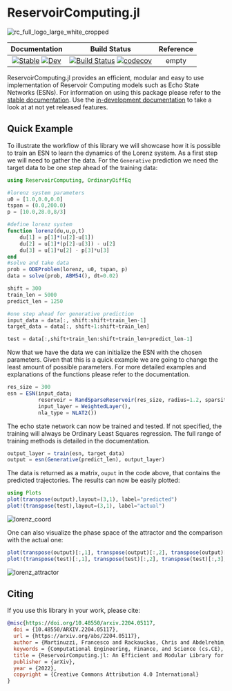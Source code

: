 # ReservoirComputing.jl

![rc_full_logo_large_white_cropped](https://user-images.githubusercontent.com/10376688/144242116-8243f58a-5ac6-4e0e-88d5-3409f00e20b4.png)

| **Documentation** | **Build Status** | **Reference** |
|:----------:|:----------:|:----------:|
| [![Stable](https://img.shields.io/badge/docs-stable-blue.svg)](http://reservoir.sciml.ai/stable/) [![Dev](https://img.shields.io/badge/docs-dev-blue.svg)](http://reservoir.sciml.ai/dev/) | [![Build Status](https://github.com/SciML/ReservoirComputing.jl/workflows/CI/badge.svg)](https://github.com/SciML/ReservoirComputing.jl/actions?query=workflow%3ACI) [![codecov](https://codecov.io/gh/SciML/ReservoirComputing.jl/branch/master/graph/badge.svg)](https://codecov.io/gh/SciML/ReservoirComputing.jl) | empty


ReservoirComputing.jl provides an efficient, modular and easy to use implementation of Reservoir Computing models such as Echo State Networks (ESNs). For information on using this package please refer to the [stable documentation](http://reservoir.sciml.ai/stable/). Use the [in-development documentation](http://reservoir.sciml.ai/dev/) to take a look at at not yet released features.

## Quick Example

To illustrate the workflow of this library we will showcase how it is possible to train an ESN to learn the dynamics of the Lorenz system. As a first step we will need to gather the data. For the `Generative` prediction we need the target data to be one step ahead of the training data:
```julia
using ReservoirComputing, OrdinaryDiffEq

#lorenz system parameters
u0 = [1.0,0.0,0.0]                       
tspan = (0.0,200.0)                      
p = [10.0,28.0,8/3]

#define lorenz system
function lorenz(du,u,p,t)
    du[1] = p[1]*(u[2]-u[1])
    du[2] = u[1]*(p[2]-u[3]) - u[2]
    du[3] = u[1]*u[2] - p[3]*u[3]
end
#solve and take data
prob = ODEProblem(lorenz, u0, tspan, p)  
data = solve(prob, ABM54(), dt=0.02)   

shift = 300
train_len = 5000
predict_len = 1250

#one step ahead for generative prediction
input_data = data[:, shift:shift+train_len-1]
target_data = data[:, shift+1:shift+train_len]

test = data[:,shift+train_len:shift+train_len+predict_len-1]

```
Now that we have the data we can initialize the ESN with the chosen parameters. Given that this is a quick example we are going to change the least amount of possible parameters. For more detailed examples and explanations of the functions please refer to the documentation.
```julia
res_size = 300
esn = ESN(input_data; 
          reservoir = RandSparseReservoir(res_size, radius=1.2, sparsity=6/res_size),
          input_layer = WeightedLayer(),
          nla_type = NLAT2())
```

The echo state network can now be trained and tested. If not specified, the training will always be Ordinary Least Squares regression. The full range of training methods is detailed in the documentation.
```julia
output_layer = train(esn, target_data)
output = esn(Generative(predict_len), output_layer)
```

The data is returned as a matrix, `ouput` in the code above, that contains the predicted trajectories. The results can now be easily plotted:
```julia
using Plots
plot(transpose(output),layout=(3,1), label="predicted")
plot!(transpose(test),layout=(3,1), label="actual")
```
![lorenz_coord](https://user-images.githubusercontent.com/10376688/81470264-42f5c800-91ea-11ea-98a2-a8a8d7d96155.png)

One can also visualize the phase space of the attractor and the comparison with the actual one:
```julia
plot(transpose(output)[:,1], transpose(output)[:,2], transpose(output)[:,3], label="predicted")
plot!(transpose(test)[:,1], transpose(test)[:,2], transpose(test)[:,3], label="actual")
```
![lorenz_attractor](https://user-images.githubusercontent.com/10376688/81470281-5a34b580-91ea-11ea-9eea-d2b266da19f4.png)

## Citing

If you use this library in your work, please cite:

```bibtex
@misc{https://doi.org/10.48550/arxiv.2204.05117,
  doi = {10.48550/ARXIV.2204.05117},
  url = {https://arxiv.org/abs/2204.05117},
  author = {Martinuzzi, Francesco and Rackauckas, Chris and Abdelrehim, Anas and Mahecha, Miguel D. and Mora, Karin},
  keywords = {Computational Engineering, Finance, and Science (cs.CE), Artificial Intelligence (cs.AI), FOS: Computer and information sciences, FOS: Computer and information sciences},
  title = {ReservoirComputing.jl: An Efficient and Modular Library for Reservoir Computing Models},
  publisher = {arXiv},
  year = {2022},
  copyright = {Creative Commons Attribution 4.0 International}
}
```
